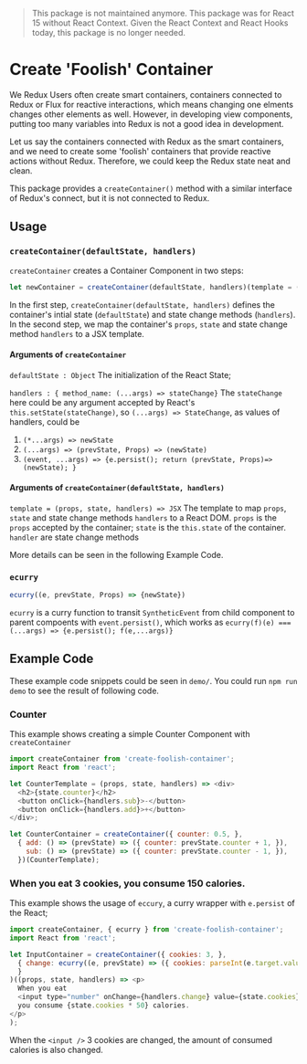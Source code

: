 > This package is not maintained anymore.  This package was for React 15 without React Context.  Given the React Context and React Hooks today, this package is no longer needed.

# Create 'Foolish' Container

We Redux Users often create smart containers, containers connected to Redux or
Flux for reactive interactions, which means changing one elments changes other
elements as well.  However, in developing view components, putting too many 
variables into Redux is not a good idea in development. 

Let us say the containers connected with Redux as the smart containers, and we 
need to create some 'foolish' containers that provide reactive actions without 
Redux.  Therefore, we could keep the Redux state neat and clean. 

This package provides a `createContainer()` method with a similar interface of 
Redux's connect, but it is not connected to Redux. 


## Usage

### `createContainer(defaultState, handlers)`

`createContainer` creates a Container Component in two steps: 

```js
let newContainer = createContainer(defaultState, handlers)(template = (props, state, handlers) => JSX)
```

In the first step, `createContainer(defaultState, handlers)` defines the
container's intial state (`defaultState`) and state change methods
(`handlers`).   In the second step, we map the container's `props`, `state` and
state change method `handlers` to a JSX template. 

#### Arguments of `createContainer`
`defaultState : Object` The initialization of the React State;

`handlers : { method_name: (...args) => stateChange}` 
The `stateChange` here could be any argument accepted by React's `this.setState(stateChange)`, 
so `(...args) => StateChange`, as values of handlers, could be 

1. `(*...args) => newState`
2. `(...args) => (prevState, Props) => (newState)`
3. `(event, ...args) => {e.persist(); return (prevState, Props)=> (newState); }`

#### Arguments of `createContainer(defaultState, handlers)`
`template = (props, state, handlers) => JSX` 
The template to map `props`, `state` and state change methods `handlers` 
to a React DOM.  `props` is the `props` accepted by the container; `state`
is the `this.state` of the container. `handler` are state change methods 

More details can be seen in the following Example Code. 

### `ecurry`
```js
ecurry((e, prevState, Props) => {newState})
```

`ecurry` is a curry function to transit `SyntheticEvent` from child component
to parent compoents with `event.persist()`, which works as
`ecurry(f)(e) === (...args) => {e.persist(); f(e,...args)}`


## Example Code

These example code snippets could be seen in `demo/`.  You could run `npm run demo` to see the result of following code.

### Counter 

This example shows creating a simple Counter Component with `createContainer`

```js
import createContainer from 'create-foolish-container';
import React from 'react';

let CounterTemplate = (props, state, handlers) => <div>
  <h2>{state.counter}</h2>
  <button onClick={handlers.sub}>-</button>
  <button onClick={handlers.add}>+</button>
</div>;

let CounterContainer = createContainer({ counter: 0.5, },
  { add: () => (prevState) => ({ counter: prevState.counter + 1, }),
    sub: () => (prevState) => ({ counter: prevState.counter - 1, }),
  })(CounterTemplate);
```

### When you eat 3 cookies, you consume 150 calories.

This example shows the usage of `eccury`, a curry wrapper with `e.persist` of the React;

```js
import createContainer, { ecurry } from 'create-foolish-container';
import React from 'react';

let InputContainer = createContainer({ cookies: 3, },
  { change: ecurry((e, prevState) => ({ cookies: parseInt(e.target.value), })),
  }
)((props, state, handlers) => <p>
  When you eat 
  <input type="number" onChange={handlers.change} value={state.cookies} /> cookies,
  you consume {state.cookies * 50} calories.
</p>
);
```

When the `<input />` 3 cookies are changed, the amount of consumed calories is also changed. 

